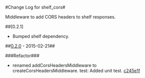 #Change Log for shelf_cors#

Middleware to add CORS headers to shelf responses.

##[0.2.1]

* Bumped shelf dependency.

##[0.2.0](http://https///github.com/gmosx/dart-shelf_cors/compare/0.2.0) - 2015-02-21##

###Refactor###

* renamed addCorsHeadersMiddleware to createCorsHeadersMiddleware. test: Added unit test. [c245e1f](http://https///github.com/gmosx/dart-shelf_cors/commit/c245e1feeb47ec0dc1e1de486eb93773fac0a77d)
